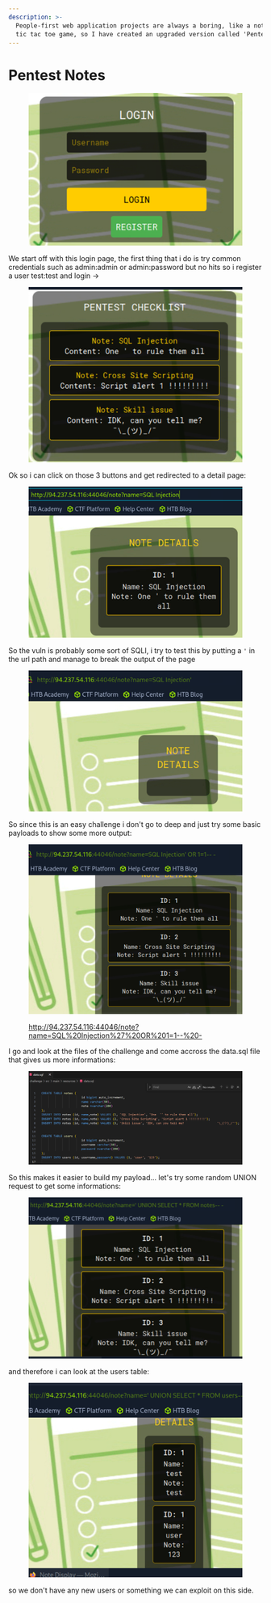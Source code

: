 ```yaml
---
description: >-
  People-first web application projects are always a boring, like a note or a
  tic tac toe game, so I have created an upgraded version called 'Pentest Note'!
---
```


# Pentest Notes

<figure><img src="../../../../.gitbook/assets/image.png" alt=""><figcaption></figcaption></figure>

We start off with this login page, the first thing that i do is try common credentials such as admin:admin or admin:password but no hits so i register a user test:test and login ->

<figure><img src="../../../../.gitbook/assets/image (1).png" alt=""><figcaption></figcaption></figure>

Ok so i can click on those 3 buttons and get redirected to a detail page:&#x20;

<figure><img src="../../../../.gitbook/assets/image (2).png" alt=""><figcaption></figcaption></figure>

So the vuln is probably some sort of SQLI, i try to test this by putting a `'` in the url path and manage to break the output of the page

<figure><img src="../../../../.gitbook/assets/image (3).png" alt=""><figcaption></figcaption></figure>

So since this is an easy challenge i don't go to deep and just try some basic payloads to show some more output:

<figure><img src="../../../../.gitbook/assets/image (4).png" alt=""><figcaption><p><a href="http://94.237.54.116:44046/note?name=SQL%20Injection%27%20OR%201=1--%20-">http://94.237.54.116:44046/note?name=SQL%20Injection%27%20OR%201=1--%20-</a></p></figcaption></figure>

I go and look at the files of the challenge and come accross the data.sql file that gives us more informations:

<figure><img src="../../../../.gitbook/assets/image (5).png" alt=""><figcaption></figcaption></figure>

So this makes it easier to build my payload... let's try some random UNION request to get some informations:

<figure><img src="../../../../.gitbook/assets/image (6).png" alt=""><figcaption></figcaption></figure>

and therefore i can look at the users table:

<figure><img src="../../../../.gitbook/assets/image (7).png" alt=""><figcaption></figcaption></figure>

so we don't have any new users or something we can exploit on this side.
